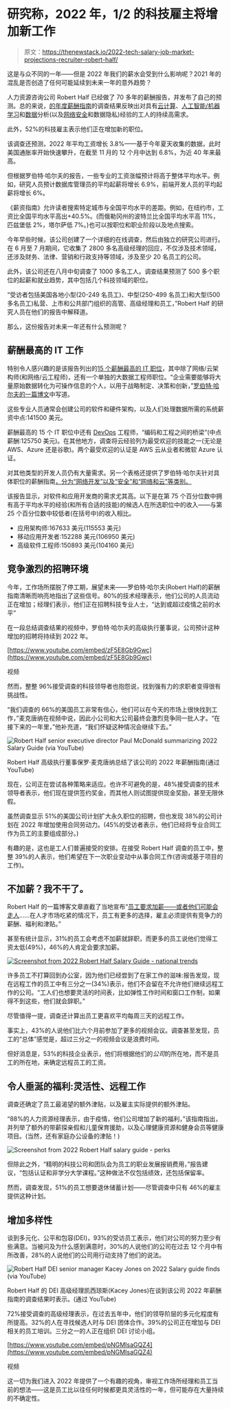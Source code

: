 # 研究称，2022 年，1/2 的科技雇主将增加新工作

> 原文：<https://thenewstack.io/2022-tech-salary-job-market-projections-recruiter-robert-half/>

这是与众不同的一年——但是 2022 年我们的薪水会受到什么影响呢？2021 年的混乱是否创造了任何可能延续到未来一年的意外趋势？

人力资源咨询公司 Robert Half 已经做了 70 多年的薪酬报告，并发布了自己的预测。总的来说，[的年度薪酬指南](https://www.roberthalf.com/salary-guide/)的调查结果反映出对具有[云计算](https://thenewstack.io/category/cloud-native/)、[人工智能/机器学习](https://thenewstack.io/category/machine-learning/)和[数据](https://thenewstack.io/category/data/)分析(以及[网络安全](https://thenewstack.io/category/security/)和数据隐私)经验的工人的持续高需求。

此外，52%的科技雇主表示他们正在增加新的职位。

该调查还预测，2022 年平均工资增长 3.8%——基于今年夏天收集的数据，此时美国通胀率开始快速攀升，在截至 11 月的 12 个月中达到 6.8%，为近 40 年来最高。

但根据罗伯特·哈尔夫的报告，一些专业的工资涨幅预计将高于整体平均水平。例如，研究人员预计数据库管理员的平均起薪将增长 6.9%，前端开发人员的平均起薪将增长 6%。

《薪资指南》允许读者搜索特定城市与全国平均水平的差距。例如，在纽约市，工资比全国平均水平高出+40.5%。(而俄勒冈州的波特兰比全国平均水平高 11%，匹兹堡低 2%，塔尔萨低 7%。)也可以按职位和职业阶段以及地点搜索。

今年早些时候，该公司创建了一个详细的在线调查，然后由独立的研究公司进行。在 6 月至 7 月期间，它收集了 2800 多名高级经理的回应，不仅涉及技术领域，还涉及财务、法律、营销和行政支持等领域，涉及至少 20 名员工的公司。

此外，该公司还在八月中旬调查了 1000 多名工人。调查结果预测了 500 多个职位的起薪和就业趋势，其中包括几个科技领域的职位。

“受访者包括美国各地小型(20-249 名员工)、中型(250-499 名员工)和大型(500 多名员工)私营、上市和公共部门组织的高管、高级经理和员工，”Robert Half 的研究人员在他们的报告中解释道。

那么，这份报告对未来一年还有什么预测呢？

## 薪酬最高的 IT 工作

特别令人感兴趣的是该报告列出的[15 个薪酬最高的 IT 职位](https://www.roberthalf.com/blog/salaries-and-skills/the-13-highest-paying-it-jobs-in-2019)，其中除了网络/云架构师(和网络/云工程师)，还有一个单独的大数据工程师职位。“企业需要能够将大量原始数据转化为可操作信息的个人，以用于战略制定、决策和创新，”[罗伯特·哈尔夫的一篇博文](https://www.roberthalf.com/blog/salaries-and-skills/the-13-highest-paying-it-jobs-in-2019)中写道。

这些专业人员通常会创建公司的软件和硬件架构，以及人们处理数据所需的系统薪资中点:141500 美元。

薪酬最高的 15 个 IT 职位中还有 [DevOps](https://thenewstack.io/category/devops/) 工程师，“编码和工程之间的桥梁”(中点薪酬:125750 美元)。在其他地方，调查将云经验列为最受欢迎的技能之一(无论是 AWS、Azure 还是谷歌)。两个最受欢迎的认证是 AWS 云从业者和微软 Azure 认证。

对其他类型的开发人员仍有大量需求。另一个表格还提供了罗伯特·哈尔夫针对具体职位的薪酬指南[，分为“网络开发”以及“安全”和“网络和云”等类别。](https://www.roberthalf.com/salary-guide/specialization/technology)

该报告显示，对软件和应用开发商的需求尤其高。以下是在第 75 个百分位数中拥有高于平均水平的经验(和所有合适的技能)的候选人在所选职位中的收入——与第 25 个百分位数中较低者(在括号中)的收入相比。

*   应用架构师:167633 美元(115553 美元)
*   移动应用开发者:152288 美元(106950 美元)
*   高级软件工程师:150893 美元(104160 美元)

## 竞争激烈的招聘环境

今年，工作场所摆脱了停工期，展望未来——罗伯特·哈尔夫(Robert Half)的薪酬指南清晰而响亮地指出了这些信号。80%的技术经理表示，他们公司的人员流动正在增加；经理们表示，他们正在招聘科技专业人士，“达到或超过疫情之前的水平”

在一段总结调查结果的视频中，罗伯特·哈尔夫的高级执行董事说，公司预计这种增加的招聘将持续到 2022 年。

[https://www.youtube.com/embed/zF5E8Gb9Gwc](https://www.youtube.com/embed/zF5E8Gb9Gwc)

视频

然而，整整 96%接受调查的科技领导者也抱怨说，找到强有力的求职者变得很有挑战性。

“我们调查的 66%的美国员工非常有信心，他们可以在今天的市场上很快找到工作，”麦克唐纳在视频中说，因此小公司和大公司最终会激烈竞争同一批人才。“在接下来的一年里，”他补充道，“我们怀疑这种情况会继续下去。”

![Robert Half senior executive director Paul McDonald summarizing 2022 Salary Guide (via YouTube)](img/1bae7203eab7c908ad63160da51247d0.png)

Robert Half 高级执行董事保罗·麦克唐纳总结了该公司的 2022 年薪酬指南(通过 YouTube)

现在，公司正在尝试各种策略来适应。也许不可避免的是，48%接受调查的技术领导者表示，他们现在提供签约奖金，而其他人则试图提供现金奖励，甚至无限休假。

虽然调查显示 51%的美国公司计划扩大永久职位的招聘，但也发现 38%的公司计划在 2022 年增加使用合同劳动力。(45%的受访者表示，他们已经将专业合同工作为员工的主要组成部分。)

有趣的是，这也是工人们普遍接受的安排。在接受 Robert Half 调查的员工中，整整 39%的人表示，他们希望在下一次职业变动中从事合同工作(咨询或基于项目的工作)。

## 不加薪？我不干了。

Robert Half 的一篇博客文章直截了当地宣布“[员工要求加薪——或者他们可能会走人](https://www.roberthalf.com/blog/salaries-and-skills/salary-trends-for-2022-numbers-to-know)……在人才市场吃紧的情况下，员工有更多的选择，雇主必须提供有竞争力的薪酬、福利和津贴。”

甚至有统计显示，31%的员工会考虑不加薪就辞职，而更多的员工说他们觉得工资太低(49%)，46%的人肯定会要求加薪。

[![Screenshot from 2022 Robert Half Salary Guide - national trends](img/3ece42afedc05eef295ed875233b6d17.png)](https://www.roberthalf.com/salary-guide/perks-and-benefits)

许多员工不打算回到办公室，因为他们已经尝到了在家工作的滋味:报告发现，现在远程工作的员工中有三分之一(34%)表示，他们不会留在不允许他们继续远程工作的公司。“工人们也想要灵活的时间表，比如弹性工作时间和窗口工作制，如果得不到这些，他们就会辞职。”

尽管值得一提，调查还计算出员工更喜欢平均每周三天的远程工作。

事实上，43%的人说他们比六个月前参加了更多的视频会议。调查甚至发现，员工的“总体”感觉是，超过三分之一的视频会议是浪费时间。

但好消息是，53%的科技企业表示，他们将根据他们的*公司*的所在地，而不是员工的所在地，来确定远程员工的工资。

## 令人垂涎的福利:灵活性、远程工作

调查还确定了员工最渴望的额外津贴，以及雇主实际提供的额外津贴。

“88%的人力资源经理表示，由于疫情，他们公司增加了新的福利，”该指南指出，并列举了额外的带薪探亲假和儿童保育援助，以及心理健康资源和健身会员等健康项目。(当然，还有家庭办公设备的津贴！)

![Screenshot from 2022 Robert Half salary guide - perks](img/280e128b2bdea24002dfaf293317d3a1.png)

但除此之外，“精明的科技公司和团队会为员工的职业发展报销费用，”报告建议，“包括认证和非学分大学课程。”这种做法不仅包括绩效，还包括保留率。

然而，调查发现，51%的员工想要退休储蓄计划——尽管调查中只有 46%的雇主提供这种计划。

## 增加多样性

谈到多元化、公平和包容(DEI)，93%的受访员工表示，他们对公司的努力至少有些满意。当被问及为什么感到满意时，30%的人说他们的公司在过去 12 个月中有所改善，28%的人说他们的公司用行动支持了他们的说法。

![Robert Half DEI senior manager Kacey Jones on 2022 Salary guide finds (via YouTube)](img/10a5cfae8f716de7e7a5743180ab42e6.png)

Robert Half 的 DEI 高级经理凯西琼斯(Kacey Jones)在谈到该公司 2022 年薪酬指南的调查结果时表示。(通过 YouTube)

72%接受调查的高级经理表示，在过去五年中，他们的领导阶层的多元化程度有所提高。32%的人在寻找候选人时与 DEI 团体合作。39%的公司正在增加与 DEI 相关的员工培训。三分之一的人正在组织 DEI 讨论小组。

[https://www.youtube.com/embed/pNGMIsaGQZ4](https://www.youtube.com/embed/pNGMIsaGQZ4)

视频

这一切为我们进入 2022 年提供了一个有趣的视角，审视工作场所经理和员工当前的想法——这是员工比以往任何时候都更具灵活性的一年，但可能存在大量持续的不确定性。

<svg xmlns:xlink="http://www.w3.org/1999/xlink" viewBox="0 0 68 31" version="1.1"><title>Group</title> <desc>Created with Sketch.</desc></svg>
